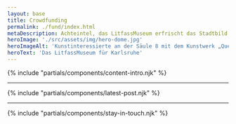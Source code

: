 ```yaml
---
layout: base
title: Crowdfunding
permalink: ./fund/index.html
metaDescription: Achteintel, das LitfassMuseum erfrischt das Stadtbild von Karlsruhe mit Kunst, Grafik, Illustration.
heroImage: './src/assets/img/hero-dome.jpg'
heroImageAlt: 'Kunstinteressierte an der Säule 8 mit dem Kunstwerk „Quest for Truth“ von DOME im achteintel—LitfassMuseum'
heroText: 'Das LitfassMuseum für Karlsruhe'
---
```


{% include "partials/components/content-intro.njk" %}

- - -

{% include "partials/components/latest-post.njk" %}

- - -

{% include "partials/components/stay-in-touch.njk" %}
